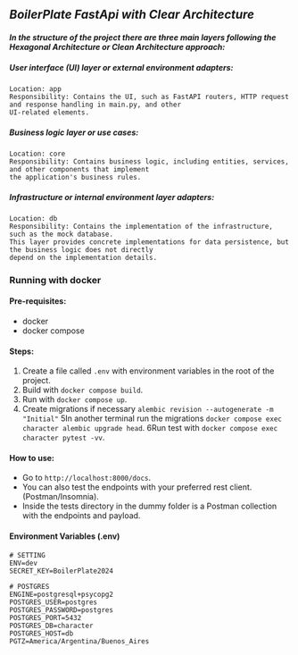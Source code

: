 ## _BoilerPlate FastApi with Clear Architecture_

#### _In the structure of the project there are three main layers following the Hexagonal Architecture or Clean Architecture approach:_
##### _User interface (UI) layer or external environment adapters:_
    Location: app
    Responsibility: Contains the UI, such as FastAPI routers, HTTP request and response handling in main.py, and other 
    UI-related elements.

##### _Business logic layer or use cases:_
    Location: core
    Responsibility: Contains business logic, including entities, services, and other components that implement 
    the application's business rules.

##### _Infrastructure or internal environment layer adapters:_
    Location: db
    Responsibility: Contains the implementation of the infrastructure, such as the mock database. 
    This layer provides concrete implementations for data persistence, but the business logic does not directly 
    depend on the implementation details.

### Running with docker

#### Pre-requisites:
- docker
- docker compose

#### Steps:
1. Create a file called `.env` with environment variables in the root of the project.
2. Build with `docker compose build`.
3. Run with `docker compose up`.
4. Create migrations if necessary `alembic revision --autogenerate -m "Initial"`
5In another terminal run the migrations `docker compose exec character alembic upgrade head`.
6Run test with `docker compose exec character pytest -vv`.

#### How to use:
- Go to `http://localhost:8000/docs`.
- You can also test the endpoints with your preferred rest client. (Postman/Insomnia).
- Inside the tests directory in the dummy folder is a Postman collection with the endpoints and payload.

#### Environment Variables (.env)
```
# SETTING
ENV=dev
SECRET_KEY=BoilerPlate2024

# POSTGRES
ENGINE=postgresql+psycopg2
POSTGRES_USER=postgres
POSTGRES_PASSWORD=postgres
POSTGRES_PORT=5432
POSTGRES_DB=character
POSTGRES_HOST=db
PGTZ=America/Argentina/Buenos_Aires
```
